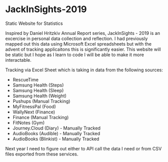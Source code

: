 # JackInSights-2019
Static Website for Statistics

Inspired by Daniel Hritzkiv Annual Report series, JackInSights - 2019 is an excercise in personal data collection and reflection. I had previously mapped out this data using Microsoft Excel spreadsheets but with the advent of tracking applicaitons this is significantly easier. This website will be static but I hope as I learn to code I will be able to make it more interactable.

Tracking via Excel Sheet which is taking in data from the following sources:

- RescueTime
- Samsung Health (Steps)
- Samsung Health (Sleep)
- Samsung Health (Weight)
- Pushups (Manual Tracking)
- MyFitnessPal (Food)
- WallyNext (Finance)
- Finance (Manual Tracking)
- FitNotes (Gym)
- Journey.Cloud (Diary) - Manually Tracked
- AudioBooks (Audible) - Manually Tracked
- AudioBooks (Blinkist) - Manually Tracked

Next year I need to figure out either to API call the data I need or from CSV files exported from these services. 
